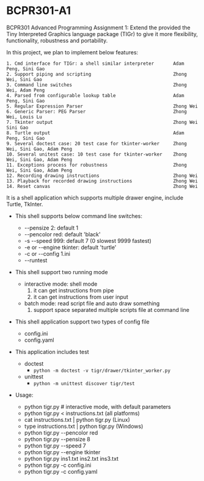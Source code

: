 # BCPR301-A1
BCPR301 Advanced Programming Assignment 1:  Extend the provided the Tiny Interpreted Graphics language package (TIGr) to give it more flexibility, functionality, robustness and portability. 

In this project, we plan to implement below features:

    1. Cmd interface for TIGr: a shell similar interpreter       Adam Peng, Sini Gao
    2. Support piping and scripting                              Zhong Wei, Sini Gao   
    3. Command line switches                                     Zhong Wei, Adam Peng
    4. Parsed from configurable lookup table                     Adam Peng, Sini Gao
    5. Regular Expression Parser                                 Zhong Wei
    6. Generic Parser: PEG Parser                                Zhong Wei, Louis Lu
    7. Tkinter output                                            Zhong Wei  Sini Gao
    8. Turtle output                                             Adam Peng, Sini Gao
    9. Several doctest case: 20 test case for tkinter-worker     Zhong Wei, Sini Gao, Adam Peng
    10. Several unitest case: 10 test case for tkinter-worker    Zhong Wei, Sini Gao, Adam Peng
    11. Exceptions process for robustness                        Zhong Wei, Sini Gao, Adam Peng
    12. Recording drawing instructions                           Zhong Wei
    13. Playback for recorded drawing instructions               Zhong Wei
    14. Reset canvas                                             Zhong Wei

It is a shell application which supports multiple drawer engine, include Turtle, TkInter.

- This shell supports below command line switches:
    - --pensize 2: default 1
    - --pencolor red: default 'black'
    - -s --speed 999: default 7 (0 slowest 9999 fastest)
    - -e or --engine tkinter: default 'turtle'
    - -c or --config 1.ini
    - --runtest

- This shell support two running mode

    - interactive mode: shell mode
        1. it can get instructions from pipe
        2. it can get instructions from user input
    - batch mode: read script file and auto draw something
        1. support space separated multiple scripts file at command line

- This shell application support two types of config file
    - config.ini
    - config.yaml 

- This application includes test
    - doctest
        - `python -m doctest -v tigr/drawer/tkinter_worker.py`
    - unittest
        - `python -m unittest discover tigr/test`
- Usage:
    - python tigr.py # interactive mode, with default parameters
    - python tigr.py < instructions.txt (all platforms)
    - cat instructions.txt | python tigr.py (Linux)
    - type instructions.txt | python tigr.py (Windows)
    - python tigr.py --pencolor red 
    - python tigr.py --pensize 8
    - python tigr.py --speed 7 
    - python tigr.py --engine tkinter
    - python tigr.py ins1.txt ins2.txt ins3.txt
    - python tigr.py -c config.ini
    - python tigr.py -c config.yaml
    
         
 
